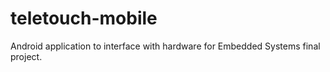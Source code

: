 # teletouch-mobile

Android application to interface with hardware for Embedded Systems final
project.

